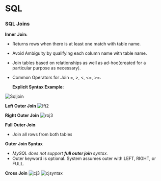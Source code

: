 # SQL

### SQL Joins

**Inner Join:**
- Returns rows when there is at least one match with table name.
- Avoid Ambiguity by qualifying each column name with table name.
- Join tables based on relationships as well as ad-hoc(created for a particular purpose as necessary).
- Common Operators for Join =, >, <, <=, >=.

  **Explicit Syntax Example:**
  
![Sqljoin](https://github.com/jshhann/HartCode/assets/145878625/ef69e7eb-39f6-4b9b-a8a4-3e3371007bc5)

**Left Outer Join**
![lft2](https://github.com/jshhann/HartCode/assets/145878625/3d1d1c89-9068-43b8-aa3e-51a9cfa0785e)

**Right Outer Join**
![roj3](https://github.com/jshhann/HartCode/assets/145878625/ae7568dc-51a8-433b-88b7-4732d76a916c)

**Full Outer Join** 
- Join all rows from both tables

**Outer Join Syntax**
- *MySQL does not support **full outer join** syntax.*
- Outer keyword is optional. System assumes outer with LEFT, RIGHT, or FULL.

**Cross Join**
![cj3](https://github.com/jshhann/HartCode/assets/145878625/9576e3be-a2fc-4aa8-9ff1-156cce9f9b14)
![cjsyntax](https://github.com/jshhann/HartCode/assets/145878625/86cc1ae2-01a8-464f-bb8b-4f22185e3626)
